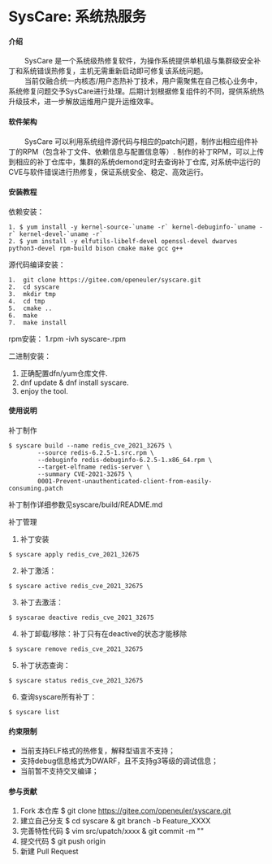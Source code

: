 # SysCare: 系统热服务

#### 介绍
&nbsp;&nbsp;&nbsp;&nbsp;&nbsp;&nbsp;&nbsp;&nbsp;SysCare 是一个系统级热修复软件，为操作系统提供单机级与集群级安全补丁和系统错误热修复，主机无需重新启动即可修复该系统问题。<br />
&nbsp;&nbsp;&nbsp;&nbsp;&nbsp;&nbsp;&nbsp;&nbsp;当前仅融合统一内核态/用户态热补丁技术，用户需聚焦在自己核心业务中，系统修复问题交予SysCare进行处理。后期计划根据修复组件的不同，提供系统热升级技术，进一步解放运维用户提升运维效率。

#### 软件架构
&nbsp;&nbsp;&nbsp;&nbsp;&nbsp;&nbsp;&nbsp;&nbsp;SysCare 可以利用系统组件源代码与相应的patch问题，制作出相应组件补丁的RPM（包含补丁文件、依赖信息与配置信息等）. 制作的补丁RPM，可以上传到相应的补丁仓库中，集群的系统demond定时去查询补丁仓库, 对系统中运行的CVE与软件错误进行热修复，保证系统安全、稳定、高效运行。


#### 安装教程
依赖安装：
```
1. $ yum install -y kernel-source-`uname -r` kernel-debuginfo-`uname -r` kernel-devel-`uname -r` 
2. $ yum install -y elfutils-libelf-devel openssl-devel dwarves python3-devel rpm-build bison cmake make gcc g++
```

源代码编译安装：
```
1.  git clone https://gitee.com/openeuler/syscare.git
2.  cd syscare
3.  mkdir tmp
4.  cd tmp
5.  cmake ..
6.  make
7.  make install 
```
rpm安装：
1.rpm -ivh syscare-<version>.rpm

二进制安装：
1. 正确配置dfn/yum仓库文件.
2. dnf update & dnf install syscare.
3. enjoy the tool.

#### 使用说明

补丁制作
```
$ syscare build --name redis_cve_2021_32675 \
        --source redis-6.2.5-1.src.rpm \
        --debuginfo redis-debuginfo-6.2.5-1.x86_64.rpm \
        --target-elfname redis-server \
        --summary CVE-2021-32675 \
        0001-Prevent-unauthenticated-client-from-easily-consuming.patch
```
补丁制作详细参数见syscare/build/README.md

补丁管理
1. 补丁安装
```
$ syscare apply redis_cve_2021_32675
```

2. 补丁激活：
```
$ syscare active redis_cve_2021_32675
```

3. 补丁去激活：
```
$ syscarae deactive redis_cve_2021_32675
```

4. 补丁卸载/移除：补丁只有在deactive的状态才能移除
```
$ syscare remove redis_cve_2021_32675
```

5. 补丁状态查询：
```
$ syscare status redis_cve_2021_32675
```

6. 查询syscare所有补丁：
```
$ syscare list
```


#### 约束限制
* 当前支持ELF格式的热修复，解释型语言不支持；
* 支持debug信息格式为DWARF，且不支持g3等级的调试信息；
* 当前暂不支持交叉编译；

#### 参与贡献
1.  Fork 本仓库 $ git clone https://gitee.com/openeuler/syscare.git
2.  建立自己分支 $ cd syscare & git branch -b Feature_XXXX
3.  完善特性代码 $ vim src/upatch/xxxx  & git commit -m ""
4.  提交代码 $ git push origin
5.  新建 Pull Request
